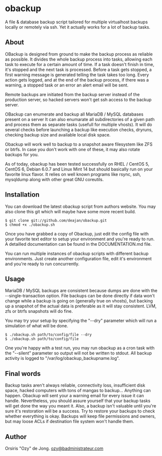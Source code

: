 obackup
=======

A file & database backup script tailored for multiple virtualhost backups locally or remotely via ssh.
Yet it actually works for a lot of backup tasks.

## About

OBackup is designed from ground to make the backup process as reliable as possible.
It divides the whole backup process into tasks, allowing each task to execute for a certain amount of time.
If a task doesn't finish in time, it's stopped and the next task is processed.
Before a task gets stopped, a first warning message is generated telling the task takes too long.
Every action gets logged, and at the end of the backup process, if there was a warning,
a stopped task or an error an alert email will be sent.

Remote backups are initiated from the backup server instead of the production server, so hacked servers won't get ssh access to the backup server.

OBackup can enumerate and backup all MariaDB / MySQL databases present on a server
It can also enumarate all subdirectories of a given path and process them as separate tasks (usefull for multiple vhosts).
It will do several checks before launching a backup like execution checks, dryruns,
checking backup size and available local disk space.

Obackup will work well to backup to a snapshot aware filesystem like ZFS or btrfs.
In case you don't work with one of these, it may also rotate backups for you.

As of today, obackup has been tested successfully on RHEL / CentOS 5, CentOS 6, Debian 6.0.7 and Linux Mint 14
but should basically run on your favorite linux flavor. It relies on well known programs like rsync, ssh, mysqldump along
with other great GNU coreutils.

## Installation

You can download the latest obackup script from authors website.
You may also clone this git which will maybe have some more recent build.

    $ git clone git://github.com/deajan/obackup.git
    $ chmod +x ./obackup.sh
  
Once you have grabbed a copy of Obackup, just edit the config file with your favorite text editor to setup your environment and you're ready to run. A detailled documentation can be found in the DOCUMENTATION.md file.

You can run multiple instances of obackup scripts with different backup environments. Just create another configuration file, edit it's environment and you're ready to run concurrently.

## Usage

MariaDB / MySQL backups are consistent because dumps are done with the --single-transaction option.
File backups can be done directly if data won't change while a backup is going on (generally true on vhosts), but backing up a snapshot of the actual data is preferable as it will stay consistent. LVM, zfs or btrfs snapshots will do fine.

You may try your setup by specifying the "--dry" parameter which will run a simulation of what will be done.

    $ ./obackup.sh path/to/config/file --dry
    $ ./obackup.sh path/to/config/file

One you're happy with a test run, you may run obackup as a cron task with the "--silent" parameter so output will not be written to stdout.
All backup activity is logged to "/var/log/obackup_backupname.log".

## Final words

Backup tasks aren't always reliable, connectivity loss, insufficient disk space, hacked computers with tons of mangas to backup... Anything can happen. Obackup will sent your a warning email for every issue it can handle.
Nevertheless, you should assure yourself that your backup tasks will get done the way you meant it. Also, a backup isn't valuable until you're sure it's restoration will be a success. Try to restore your backups to check whether everything is okay. Backups will keep file permissions and owners, but may loose ACLs if destination file system won't handle them. 

## Author

Orsiris "Ozy" de Jong.
ozy@badministrateur.com


 
